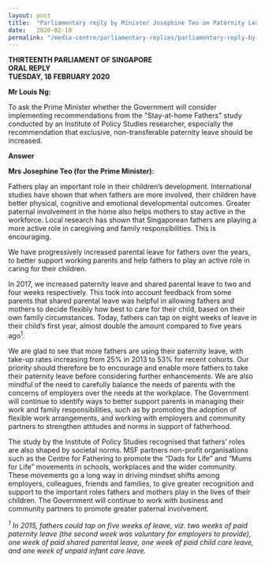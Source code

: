 ```yaml
---
layout: post
title:  "Parliamentary reply by Minister Josephine Teo on Paternity Leave"
date:   2020-02-18
permalink: "/media-centre/parliamentary-replies/parliamentary-reply-by-Minister-Josephine-Teo-on-paternity-leave"
---
```


**THIRTEENTH PARLIAMENT OF SINGAPORE  
ORAL REPLY  
TUESDAY, 18 FEBRUARY 2020**  

**Mr Louis Ng:**

To ask the Prime Minister whether the Government will consider implementing recommendations from the "Stay-at-home Fathers" study conducted by an Institute of Policy Studies researcher, especially the recommendation that exclusive, non-transferable paternity leave should be increased.

**Answer**

**Mrs Josephine Teo (for the Prime Minister):**

Fathers play an important role in their children’s development. International studies have shown that when fathers are more involved, their children have better physical, cognitive and emotional developmental outcomes. Greater paternal involvement in the home also helps mothers to stay active in the workforce. Local research has shown that Singaporean fathers are playing a more active role in caregiving and family responsibilities. This is encouraging. 

We have progressively increased parental leave for fathers over the years, to better support working parents and help fathers to play an active role in caring for their children. 

In 2017, we increased paternity leave and shared parental leave to two and four weeks respectively. This took into account feedback from some parents that shared parental leave was helpful in allowing fathers and mothers to decide flexibly how best to care for their child, based on their own family circumstances. Today, fathers can tap on eight weeks of leave in their child’s first year, almost double the amount compared to five years ago<sup>1</sup>. 

We are glad to see that more fathers are using their paternity leave, with take-up rates increasing from 25% in 2013 to 53% for recent cohorts. Our priority should therefore be to encourage and enable more fathers to take their paternity leave before considering further enhancements. We are also mindful of the need to carefully balance the needs of parents with the concerns of employers over the needs at the workplace. The Government will continue to identify ways to better support parents in managing their work and family responsibilities, such as by promoting the adoption of flexible work arrangements, and working with employers and community partners to strengthen attitudes and norms in support of fatherhood. 

The study by the Institute of Policy Studies recognised that fathers’ roles are also shaped by societal norms. MSF partners non-profit organisations such as the Centre for Fathering to promote the “Dads for Life” and “Mums for Life” movements in schools, workplaces and the wider community. These movements go a long way in driving mindset shifts among employers, colleagues, friends and families, to give greater recognition and support to the important roles fathers and mothers play in the lives of their children. The Government will continue to work with business and community partners to promote greater paternal involvement. 


*<sup>1</sup> In 2015, fathers could tap on five weeks of leave, viz. two weeks of paid paternity leave (the second week was voluntary for employers to provide), one week of paid shared parental leave, one week of paid child care leave, and one week of unpaid infant care leave.*
